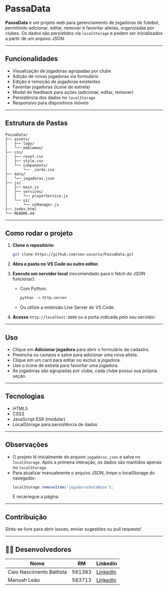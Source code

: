 # PassaData

**PassaData** é um projeto web para gerenciamento de jogadoras de futebol, permitindo adicionar, editar, remover e favoritar atletas, organizadas por clubes. Os dados são persistidos via `localStorage` e podem ser inicializados a partir de um arquivo JSON.

---

## Funcionalidades

- Visualização de jogadoras agrupadas por clube
- Adição de novas jogadoras via formulário
- Edição e remoção de jogadoras existentes
- Favoritar jogadoras (ícone de estrela)
- Modal de feedback para ações (adicionar, editar, remover)
- Persistência dos dados no `localStorage`
- Responsivo para dispositivos móveis

---

## Estrutura de Pastas

```plaintext
PassaData/
├── assets/
│   ├── logo/
│   └── emblemas/
├── css/
│   ├── reset.css
│   ├── style.css
│   └── components/
│       └── _cards.css
├── data/
│   └── jogadoras.json
├── js/
│   ├── main.js
│   ├── services/
│   │   └── playerService.js
│   └── ui/
│       └── uiManager.js
├── index.html
└── README.md
```

---

## Como rodar o projeto

1. **Clone o repositório:**

   ```sh
   git clone https://github.com/seu-usuario/PassaData.git
   ```

2. **Abra a pasta no VS Code ou outro editor.**

3. **Execute um servidor local** (recomendado para o fetch do JSON funcionar):

   - Com Python:
     ```sh
     python -m http.server
     ```
   - Ou utilize a extensão Live Server do VS Code.

4. **Acesse** `http://localhost:8000` ou a porta indicada pelo seu servidor.

---

## Uso

- Clique em **Adicionar jogadora** para abrir o formulário de cadastro.
- Preencha os campos e salve para adicionar uma nova atleta.
- Clique em um card para editar ou excluir a jogadora.
- Use o ícone de estrela para favoritar uma jogadora.
- As jogadoras são agrupadas por clube, cada clube possui sua própria seção.

---

## Tecnologias

- HTML5
- CSS3
- JavaScript ES6 (modular)
- LocalStorage para persistência de dados

---

## Observações

- O projeto lê inicialmente do arquivo `jogadoras.json` e salva no `localStorage`. Após a primeira interação, os dados são mantidos apenas no `localStorage`.
- Para atualizar manualmente o arquivo JSON, limpe o localStorage do navegador:
  ```js
  localStorage.removeItem('jogadorasDataBase');
  ```
  E recarregue a página.

---

## Contribuição

Sinta-se livre para abrir issues, enviar sugestões ou pull requests!

---

## 👨‍💻 Desenvolvedores

| Nome                           | RM                | Linkedin                                                            |
| ------------------------------ | ----------------- | ------------------------------------------------------------------- |  
| Caio Nascimento Battista       | 561383            | [LinkedIn](https://www.linkedin.com/in/cnbtt/)                      |
| Manoah Leão                    | 563713            | [LinkedIn](https://www.linkedin.com/in/manoah-le%C3%A3o-735a83346/) |
